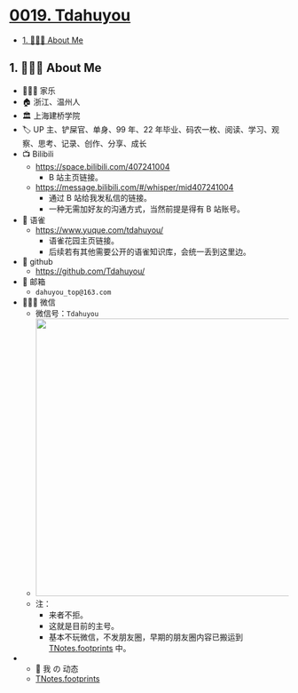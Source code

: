 # [0019. Tdahuyou](https://github.com/Tdahuyou/TNotes.introduction/tree/main/notes/0019.%20Tdahuyou)

<!-- region:toc -->

- [1. 🧑🏻‍💻 About Me](#1--about-me)

<!-- endregion:toc -->

## 1. 🧑🏻‍💻 About Me

- 🧑🏻‍💻 家乐
- 🏠 浙江、温州人
- 🏛️ 上海建桥学院
- 🏷 UP 主、铲屎官、单身、99 年、22 年毕业、码农一枚、阅读、学习、观察、思考、记录、创作、分享、成长
- 📺 Bilibili
  - https://space.bilibili.com/407241004
    - B 站主页链接。
  - https://message.bilibili.com/#/whisper/mid407241004
    - 通过 B 站给我发私信的链接。
    - 一种无需加好友的沟通方式，当然前提是得有 B 站账号。
- 🔗 语雀
  - https://www.yuque.com/tdahuyou/
    - 语雀花园主页链接。
    - 后续若有其他需要公开的语雀知识库，会统一丢到这里边。
- 🔗 github
  - https://github.com/Tdahuyou/
- 📮 邮箱
  - `dahuyou_top@163.com`
- 🧑🏻‍💻 微信
  - 微信号：`Tdahuyou`
  - <img src="https://cdn.jsdelivr.net/gh/Tdahuyou/imgs@main/2025-06-02-18-43-48.png" style="height: 500px" />
  - 注：
    - 来者不拒。
    - 这就是目前的主号。
    - 基本不玩微信，不发朋友圈，早期的朋友圈内容已搬运到 [TNotes.footprints](https://tdahuyou.github.io/TNotes.footprints/) 中。
- - 👣 我 の 动态
  - [TNotes.footprints](https://tdahuyou.github.io/TNotes.footprints/)
